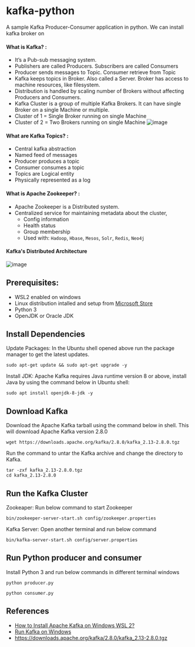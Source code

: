 # kafka-python
A sample Kafka Producer-Consumer application in python. We can install kafka broker on 

#### What is Kafka? :
* It’s a Pub-sub messaging system. 
* Publishers are called Producers. Subscribers are called Consumers 
* Producer sends messages to Topic. Consumer retrieve from Topic
* Kafka keeps topics in Broker. Also called a Server. Broker has access to machine resources, like filesystem.
* Distribution is handled by scaling number of Brokers without affecting Producers and Consumers.
* Kafka Cluster is a group of multiple Kafka Brokers. It can have single Broker on a single Machine or multiple. 
* Cluster of 1 = Single Broker running on single Machine
* Cluster of 2 = Two Brokers running on single Machine
![image](https://user-images.githubusercontent.com/23707225/175257475-46e194a1-21db-4686-a273-b273e141a37e.png)

#### What are Kafka Topics? :
* Central kafka abstraction
* Named feed of messages
* Producer produces a topic
* Consumer consumes a topic
* Topics are Logical entity
* Physically represented as a log

#### What is Apache Zookeeper? :
* Apache Zookeeper is a Distributed system. 
* Centralized service for maintaining metadata about the cluster, 
  *  Config information
  *  Health status
  *  Group membership
  *  Used with: `Hadoop`, `Hbase`, `Mesos`, `Solr`, `Redis`, `Neo4j`

#### Kafka's Distributed Architecture
![image](https://user-images.githubusercontent.com/23707225/175257748-782a8500-5778-4ee9-b861-67069c2f9d1e.png)


## Prerequisites:
- WSL2 enabled on windows
- Linux distribution intalled and setup from [Microsoft Store](https://apps.microsoft.com/store/detail/ubuntu/9PDXGNCFSCZV)
- Python 3 
- OpenJDK or Oracle JDK



## Install Dependencies

Update Packages: 
In the Ubuntu shell opened above run the package manager to get the latest updates.
```
sudo apt-get update && sudo apt-get upgrade -y
```

Install JDK: 
Apache Kafka requires Java runtime version 8 or above, install Java by using the command below in Ubuntu shell:
```
sudo apt install openjdk-8-jdk -y
```

## Download Kafka
Download the Apache Kafka tarball using the command below in shell. This will download Apache Kafka version 2.8.0
```
wget https://downloads.apache.org/kafka/2.8.0/kafka_2.13-2.8.0.tgz
```

Run the command to untar the Kafka archive and change the directory to Kafka.
```
tar -zxf kafka_2.13-2.8.0.tgz
cd kafka_2.13-2.8.0
```


## Run the Kafka Cluster
Zookeaper: Run below command to start Zookeeper

```
bin/zookeeper-server-start.sh config/zookeeper.properties
```

Kafka Server: 
Open another terminal and run below command

```
bin/kafka-server-start.sh config/server.properties
```
  


## Run Python producer and consumer

Install Python 3 and run below commands in different terminal windows

```
python producer.py
```

```
python consumer.py
```

## References 
* [How to Install Apache Kafka on Windows WSL 2?](https://dcrunch.dev/blog/kafka/set-up-and-run-apache-kafka-on-windows-wsl-2/)
* [Run Kafka on Windows](https://www.geeksforgeeks.org/how-to-install-and-run-apache-kafka-on-windows/)
* https://downloads.apache.org/kafka/2.8.0/kafka_2.13-2.8.0.tgz
